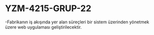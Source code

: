 # YZM-4215-GRUP-22

-Fabrikanın iş akışında yer alan süreçleri bir sistem üzerinden yönetmek üzere web uygulaması geliştirilecektir.
